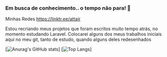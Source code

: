 
### Em busca de conhecimento.. o tempo não para! 🙉

Minhas Redes https://linktr.ee/attair

Estou recriando meus projetos que foram escritos muito tempo atrás, no momento estudando Laravel. 
Colocarei alguns dos meus trabalhos iniciais aqui no meu git, tanto de estudo, quando alguns deles redesenhados


[![Anurag's GitHub stats](https://github-readme-stats.vercel.app/api?username=attairsilva)] [![Top Langs](https://github-readme-stats.vercel.app/api/top-langs/?username=attairsilva&layout=compact)]


